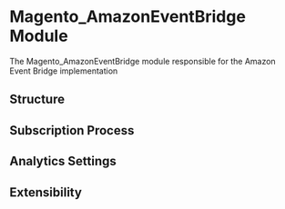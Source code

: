 # Magento_AmazonEventBridge Module

The Magento_AmazonEventBridge module responsible for the Amazon Event Bridge implementation

## Structure

## Subscription Process

## Analytics Settings

## Extensibility

